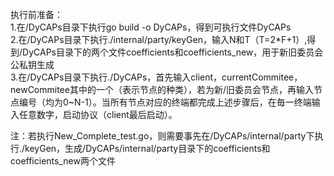 执行前准备：\
1.在/DyCAPs目录下执行go build -o DyCAPs，得到可执行文件DyCAPs\
2.在/DyCAPs目录下执行./internal/party/keyGen，输入N和T（T=2*F+1）,得到/DyCAPs目录下的两个文件coefficients和coefficients_new，用于新旧委员会公私钥生成\
3.在/DyCAPs目录下执行./DyCAPs，首先输入client，currentCommitee，newCommitee其中的一个（表示节点的种类），若为新/旧委员会节点，再输入节点编号（均为0~N-1）。当所有节点对应的终端都完成上述步骤后，在毎一终端输入任意数字，启动协议（client最后启动）。

注：若执行New_Complete_test.go，则需要事先在/DyCAPs/internal/party下执行./keyGen，生成/DyCAPs/internal/party目录下的coefficients和coefficients_new两个文件